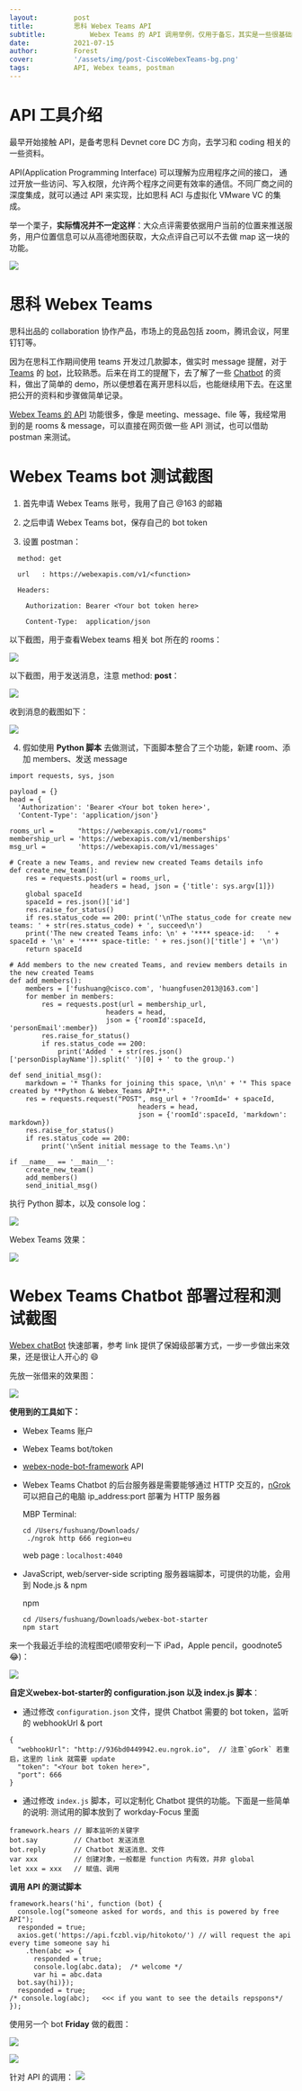 ```yaml
---
layout:         post
title:          思科 Webex Teams API
subtitle:		    Webex Teams 的 API 调用举例，仅用于备忘，其实是一些很基础的应用方式。
date:           2021-07-15
author:         Forest
cover:          '/assets/img/post-CiscoWebexTeams-bg.png'
tags:           API, Webex teams, postman
---
```


# API 工具介绍
最早开始接触 API，是备考思科 Devnet core DC 方向，去学习和 coding 相关的一些资料。

API(Application Programming Interface) 可以理解为应用程序之间的接口， 通过开放一些访问、写入权限，允许两个程序之间更有效率的通信。不同厂商之间的深度集成，就可以通过 API 来实现，比如思科 ACI 与虚拟化 VMware VC 的集成。

举一个栗子，**实际情况并不一定这样**：大众点评需要依据用户当前的位置来推送服务，用户位置信息可以从高德地图获取，大众点评自己可以不去做 map 这一块的功能。

![](/assets/img/post-CiscoWebexTeams-API.jpeg)

# 思科 Webex Teams
思科出品的 collaboration 协作产品，市场上的竞品包括 zoom，腾讯会议，阿里钉钉等。

因为在思科工作期间使用 teams 开发过几款脚本，做实时 message 提醒，对于 [Teams](https://teams.webex.com/signin) 的 [bot](https://developer.webex.com/docs/bots)，比较熟悉。后来在肖工的提醒下，去了解了一些 [Chatbot](https://developer.webex.com/blog/from-zero-to-webex-teams-chatbot-in-15-minutes) 的资料，做出了简单的 demo，所以便想着在离开思科以后，也能继续用下去。在这里把公开的资料和步骤做简单记录。

[Webex Teams 的 API](https://developer.webex.com/docs/api/getting-started) 功能很多，像是 meeting、message、file 等，我经常用到的是 rooms & message，可以直接在网页做一些 API 测试，也可以借助 postman 来测试。

# Webex Teams bot 测试截图

1. 首先申请 Webex Teams 账号，我用了自己 @163 的邮箱

2. 之后申请 Webex Teams bot，保存自己的 bot token

3. 设置 postman：
```
  method: get

  url   : https://webexapis.com/v1/<function>

  Headers:

    Authorization: Bearer <Your bot token here>

    Content-Type:  application/json
```

以下截图，用于查看Webex teams 相关 bot 所在的 rooms：

![](/assets/img/post-CiscoWebexTeams-postman-1.png)

以下截图，用于发送消息，注意 method: **post**：

![](/assets/img/post-CiscoWebexTeams-postman-2.png)

收到消息的截图如下：

![](/assets/img/post-CiscoWebexTeams-postman-3.png)

4. 假如使用 **Python 脚本** 去做测试，下面脚本整合了三个功能，新建 room、添加 members、发送 message

```
import requests, sys, json

payload = {}
head = {
  'Authorization': 'Bearer <Your bot token here>',
  'Content-Type': 'application/json'}

rooms_url =      "https://webexapis.com/v1/rooms"
membership_url = 'https://webexapis.com/v1/memberships'
msg_url =        'https://webexapis.com/v1/messages'

# Create a new Teams, and review new created Teams details info
def create_new_team():
    res = requests.post(url = rooms_url,
                    headers = head, json = {'title': sys.argv[1]})
    global spaceId
    spaceId = res.json()['id']
    res.raise_for_status()
    if res.status_code == 200: print('\nThe status_code for create new teams: ' + str(res.status_code) + ', succeed\n')
    print('The new created Teams info: \n' + '**** speace-id:   ' + spaceId + '\n' + '**** space-title: ' + res.json()['title'] + '\n')
    return spaceId

# Add members to the new created Teams, and review members details in the new created Teams
def add_members():
    members = ['fushuang@cisco.com', 'huangfusen2013@163.com']
    for member in members:
        res = requests.post(url = membership_url,
                        headers = head,
                        json = {'roomId':spaceId, 'personEmail':member})
        res.raise_for_status()
        if res.status_code == 200:
            print('Added ' + str(res.json()['personDisplayName']).split(' ')[0] + ' to the group.')

def send_initial_msg():
    markdown = '* Thanks for joining this space, \n\n' + '* This space created by **Python & Webex_Teams API**.'
    res = requests.request("POST", msg_url + '?roomId=' + spaceId,
                                headers = head,
                                json = {'roomId':spaceId, 'markdown': markdown})
    res.raise_for_status()
    if res.status_code == 200:
        print('\nSent initial message to the Teams.\n')

if __name__ == '__main__':
    create_new_team()
    add_members()
    send_initial_msg()
```

执行 Python 脚本，以及 console log：

![](/assets/img/post-CiscoWebexTeams-python1.png)

Webex Teams 效果：

![](/assets/img/post-CiscoWebexTeams-python2.png)


# Webex Teams Chatbot 部署过程和测试截图

[Webex chatBot](https://developer.webex.com/blog/from-zero-to-webex-teams-chatbot-in-15-minutes) 快速部署，参考 link 提供了保姆级部署方式，一步一步做出来效果，还是很让人开心的 😄

先放一张借来的效果图：

![](https://images.contentstack.io/v3/assets/bltd74e2c7e18c68b20/bltdbd0d29a323c1901/5dee96c8162f1938620d47e1/bot-starter-example.gif)

**使用到的工具如下：**

  - Webex Teams 账户
  - Webex Teams bot/token
  - [webex-node-bot-framework](https://github.com/WebexSamples/webex-node-bot-framework) API
  - Webex Teams Chatbot 的后台服务器是需要能够通过 HTTP 交互的，[nGrok](https://dashboard.ngrok.com/get-started/setup) 可以把自己的电脑 ip_address:port 部署为 HTTP 服务器

      MBP Terminal:

        cd /Users/fushuang/Downloads/
         ./ngrok http 666 region=eu
      web page    : `localhost:4040`
  - JavaScript, web/server-side scripting 服务器端脚本，可提供的功能，会用到 Node.js & npm

      npm

        cd /Users/fushuang/Downloads/webex-bot-starter
        npm start

来一个我最近手绘的流程图吧(顺带安利一下 iPad，Apple pencil，goodnote5 😂)：

![](/assets/img/post-CiscoWebexTeams-Chatbot1.png)

**自定义webex-bot-starter的 configuration.json 以及 index.js 脚本**：

  - 通过修改 `configuration.json` 文件，提供 Chatbot 需要的 bot token，监听的 webhookUrl & port
```
{
  "webhookUrl": "http://936bd0449942.eu.ngrok.io",  // 注意`gGork` 若重启，这里的 link 就需要 update
  "token": "<Your bot token here>",
  "port": 666
}
```

  - 通过修改 `index.js` 脚本，可以定制化 Chatbot 提供的功能。下面是一些简单的说明:
    测试用的脚本放到了 workday-Focus 里面
```
framework.hears // 脚本监听的关键字
bot.say         // Chatbot 发送消息
bot.reply       // Chatbot 发送消息、文件
var xxx         // 创建对象，一般都是 function 内有效，并非 global
let xxx = xxx   // 赋值、调用
```

**调用 API 的测试脚本**
```
framework.hears('hi', function (bot) {
  console.log("someone asked for words, and this is powered by free API");
  responded = true;
  axios.get('https://api.fczbl.vip/hitokoto/') // will request the api every time someone say hi
    .then(abc => {
      responded = true;
      console.log(abc.data);  /* welcome */
      var hi = abc.data
  bot.say(hi)});
  responded = true;
/* console.log(abc);   <<< if you want to see the details repspons*/
});
```


使用另一个 bot **Friday** 做的截图：

![](/assets/img/post-CiscoWebexTeams-Chatbot2.png)

![](/assets/img/post-CiscoWebexTeams-Chatbot3.png)

针对 API 的调用：
![](/assets/img/post-CiscoWebexTeams-Chatbot4.png)
